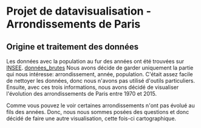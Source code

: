 # Projet de datavisualisation - Arrondissements de Paris

## Origine et traitement des données

Les données avec la population au fur des années ont été trouvées sur [INSEE](https://www.insee.fr/fr/statistiques/4515941#consulter).
[données_brutes](Bureau/données_brutes)
Nous avons décide de garder uniquement la partie qui nous intéresse: arrondissement, année, population. C'était assez facile de nettoyer les données, donc nous n'avons pas utilisé d'outils particuliers. Ensuite, avec ces trois informations, nous avons décidé de visualiser l'évolution des arrondissements de Paris entre 1970 et 2015.

<div class="flourish-embed flourish-chart" data-src="visualisation/4874798"><script src="https://public.flourish.studio/resources/embed.js"></script></div>

Comme vous pouvez le voir certaines arrondissements n'ont pas évolué au fils des années. Donc, nous nous sommes posées des questions et donc décidé de faire une autre visualisation, cette fois-ci cartographique.

